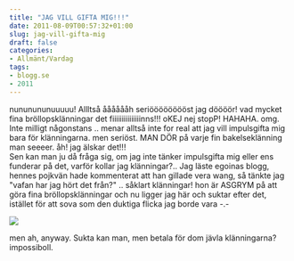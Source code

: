```yaml
---
title: "JAG VILL GIFTA MIG!!!"
date: 2011-08-09T00:57:32+01:00
slug: jag-vill-gifta-mig
draft: false
categories:
- Allmänt/Vardag
tags:
- blogg.se
- 2011
---
```

nununununuuuuu! Allltså ååååååh seriööööööööst jag döööör! vad mycket fina bröllopsklänningar det fiiiiiiiiiiiiiiinns!!! oKEJ nej stopP! HAHAHA. omg. Inte milligt någonstans .. menar alltså inte for real att jag vill impulsgifta mig bara för klänningarna. men seriöst. MAN DÖR på varje fin bakelseklänning man seeeer. åh! jag älskar det!!!  
Sen kan man ju då fråga sig, om jag inte tänker impulsgifta mig eller ens funderar på det, varför kollar jag klänningar?.. Jag läste egoinas blogg, hennes pojkvän hade kommenterat att han gillade vera wang, så tänkte jag "vafan har jag hört det från?" .. såklart klänningar! hon är ASGRYM på att göra fina bröllopsklänningar och nu ligger jag här och suktar efter det, istället för att sova som den duktiga flicka jag borde vara -.-  
  
![](/assets/images/blogg.se/tabooort_160836494.jpg)  
  
men ah, anyway. Sukta kan man, men betala för dom jävla klänningarna? impossiboll.